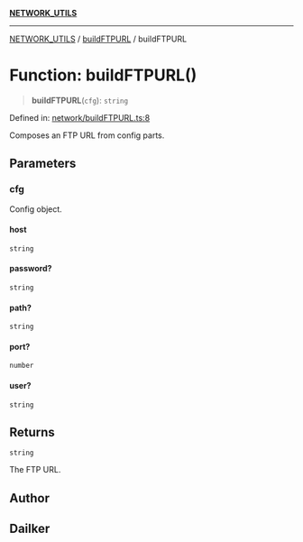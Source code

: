 [**NETWORK_UTILS**](../../README.md)

***

[NETWORK_UTILS](../../README.md) / [buildFTPURL](../README.md) / buildFTPURL

# Function: buildFTPURL()

> **buildFTPURL**(`cfg`): `string`

Defined in: [network/buildFTPURL.ts:8](https://github.com/dailker/everyutil/blob/7c30ec40bbb398255a9be572db0a537e8bcb9c11/src/network/buildFTPURL.ts#L8)

Composes an FTP URL from config parts.

## Parameters

### cfg

Config object.

#### host

`string`

#### password?

`string`

#### path?

`string`

#### port?

`number`

#### user?

`string`

## Returns

`string`

The FTP URL.

## Author

## Dailker

